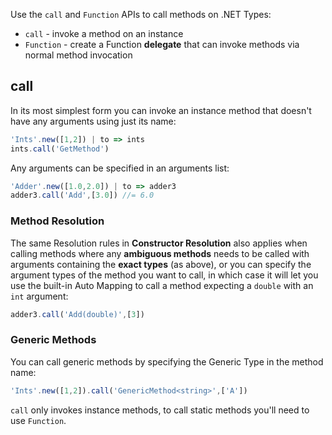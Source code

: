 Use the `call` and `Function` APIs to call methods on .NET Types:

- `call` - invoke a method on an instance
- `Function` - create a Function **delegate** that can invoke methods via normal method invocation

## call

In its most simplest form you can invoke an instance method that doesn't have any arguments using just its name:

```js
'Ints'.new([1,2]) | to => ints
ints.call('GetMethod')
```

Any arguments can be specified in an arguments list:

```js
'Adder'.new([1.0,2.0]) | to => adder3
adder3.call('Add',[3.0]) //= 6.0
```

### Method Resolution    

The same Resolution rules in **Constructor Resolution** also applies when calling methods where any **ambiguous methods** needs to be
called with arguments containing the **exact types** (as above), or you can specify the argument types of the method you want to call,
in which case it will let you use the built-in Auto Mapping to call a method expecting a `double` with an `int` argument:

```js
adder3.call('Add(double)',[3])
```

### Generic Methods

You can call generic methods by specifying the Generic Type in the method name:

```js
'Ints'.new([1,2]).call('GenericMethod<string>',['A'])
```

`call` only invokes instance methods, to call static methods you'll need to use `Function`.
